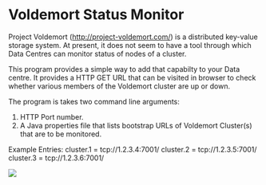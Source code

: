 Voldemort Status Monitor
=======================

Project Voldemort (http://project-voldemort.com/) is a distributed key-value storage system.
At present, it does not seem to have a tool through which Data Centres can monitor status
of nodes of a cluster.

This program provides a simple way to add that capabilty to your Data centre.
It provides a HTTP GET URL that can be visited in browser to check whether various members
of the Voldemort cluster are up or down.

The program is takes two command line arguments:

1. HTTP Port number.
2. A Java properties file that lists bootstrap URLs of Voldemort Cluster(s) that are to be monitored.

Example Entries:
cluster.1 = tcp://1.2.3.4:7001/
cluster.2 = tcp://1.2.3.5:7001/
cluster.3 = tcp://1.2.3.6:7001/

<img src="test" />